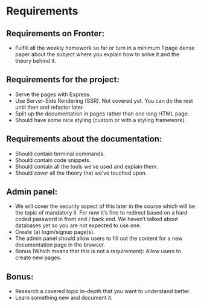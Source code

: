 # Requirements

## Requirements on Fronter:
- Fulfill all the weekly homework so far or turn in a minimum 1 page dense paper about the subject where you explain how to solve it and the theory behind it. 

## Requirements for the project:
- Serve the pages with Express.
- Use Server-Side Rendering (SSR). Not covered yet. You can do the rest until then and refactor later.
- Split up the documentation in pages rather than one long HTML page.
- Should have some nice styling (custom or with a styling framework).

## Requirements about the documentation:
- Should contain terminal commands.
- Should contain code snippets.
- Should contain all the tools we’ve used and explain them.
- Should cover all the theory that we’ve touched upon.

## Admin panel:
- We will cover the security aspect of this later in the course which will be the topic of mandatory II. For now it’s fine to redirect based on a hard coded password in front end / back end. We haven’t talked about databases yet so you are not expected to use one. 
- Create (a) login/signup page(s). 
- The admin panel should allow users to fill out the content for a new documentation page in the browser.
- Bonus (Which means that this is not a requirement): Allow users to create new pages. 

## Bonus:
- Research a covered topic in-depth that you want to understand better.
- Learn something new and document it.